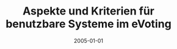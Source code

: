 ---
abstract: ''
authors:
- Franz Karlsberger
date: '2005-01-01'
featured: false
links:
- name: Publik
  url: https://publik.tuwien.ac.at/showentry.php?ID=139670&lang=1
publication_types:
- '7'
publishDate: '2005-01-01'
title: Aspekte und Kriterien für benutzbare Systeme im eVoting
url_pdf: ''
---